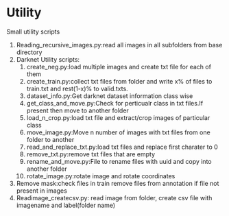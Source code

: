 # Utility
Small utility scripts
1. Reading_recursive_images.py:read all images in all subfolders from base directory
2. Darknet Utility scripts:
   1. create_neg.py:load multiple images and create txt file for each of them
   2. create_train.py:collect txt files from folder and write x% of files to train.txt
      and rest(1-x)% to valid.txts.
   3. dataset_info.py:Get darknet dataset information class wise
   4. get_class_and_move.py:Check for perticualr class in txt files.If present then move to another folder
   5. load_n_crop.py:load txt file and extract/crop images of particular class
   6. move_image.py:Move n number of images with txt files from one folder to another
   7. read_and_replace_txt.py:load txt files and replace first charater to 0
   8. remove_txt.py:remove txt files that are empty
   9. rename_and_move.py:File to rename files with uuid and copy into another folder
   10. rotate_image.py:rotate image and rotate coordinates
3. Remove mask:check files in train remove files from annotation if file not present in images
4. Readimage_createcsv.py: read image from folder, create csv file with imagename and label(folder name)
  
